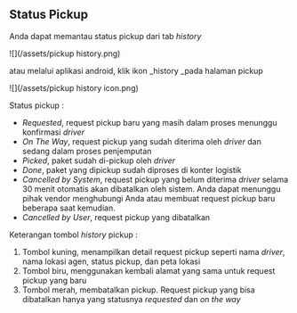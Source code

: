 ## Status Pickup

Anda dapat memantau status pickup dari tab _history_

![](/assets/pickup history.png)

atau melalui aplikasi android, klik ikon _history _pada halaman pickup

![](/assets/pickup history icon.png)

Status pickup :

* _Requested_, request pickup baru yang masih dalam proses menunggu konfirmasi _driver_
* _On The Way_, request pickup yang sudah diterima oleh _driver_ dan sedang dalam proses penjemputan
* _Picked_, paket sudah di-pickup oleh _driver_
* _Done_, paket yang dipickup sudah diproses di konter logistik
* _Cancelled by System_, request pickup yang belum diterima _driver_ selama 30 menit otomatis akan dibatalkan oleh sistem. Anda dapat menunggu pihak vendor menghubungi Anda atau membuat request pickup baru beberapa saat kemudian.
* _Cancelled by User_, request pickup yang dibatalkan

Keterangan tombol _history_ pickup :

1. Tombol kuning, menampilkan detail request pickup seperti nama _driver_, nama lokasi agen, status pickup, dan peta lokasi
2. Tombol biru, menggunakan kembali alamat yang sama untuk request pickup yang baru
3. Tombol merah, membatalkan pickup. Request pickup yang bisa dibatalkan hanya yang statusnya _requested_ dan _on the way_




